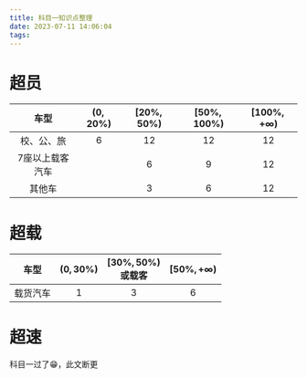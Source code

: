 ```yaml
---
title: 科目一知识点整理
date: 2023-07-11 14:06:04
tags:
---
```


# 超员

|      车型       | $(0,20\%)$ | $[20\%,50\%)$ | $[50\%,100\%)$ | $[100\%,+\infty)$ |
| :-------------: | :--------: | :-----------: | :------------: | :---------------: |
|   校、公、旅    |     6      |      12       |       12       |        12         |
| 7座以上载客汽车 |            |       6       |       9        |        12         |
|     其他车      |            |       3       |       6        |        12         |

# 超载

|   车型   | $(0,30\%)$ | $[30\%,50\%)$<br>或载客 | $[50\%,+\infty)$ |
| :------: | :--------: | :---------------------: | :--------------: |
| 载货汽车 |     1      |            3            |        6         |

# 超速

科目一过了:grin:，此文断更